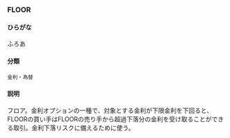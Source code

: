 <div style="display:none;">

## [あ行](securities-terms?id=あ行)
## [か行](securities-terms?id=か行)
## [さ行](securities-terms?id=さ行)
## [た行](securities-terms?id=た行)
## [な行](securities-terms?id=な行)
## [は行](securities-terms?id=は行)
## [ま行](securities-terms?id=ま行)
## [や行](securities-terms?id=や行)
## [ら行](securities-terms?id=ら行)
## [わ行](securities-terms?id=わ行)
## [英数字・記号](securities-terms?id=英数字・記号)

</div>

### FLOOR

#### ひらがな

ふろあ

#### 分類

`金利・為替`

#### 説明

フロア。金利オプションの一種で、対象とする金利が下限金利を下回ると、FLOORの買い手はFLOORの売り手から超過下落分の金利を受け取ることができる取引。金利下落リスクに備えるために使う。

